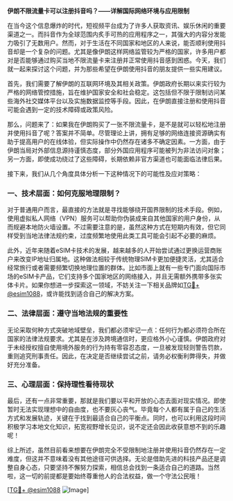 **伊朗不限流量卡可以注册抖音吗？——详解国际网络环境与应用限制**

在当今这个信息爆炸的时代，短视频平台成为了许多人获取资讯、娱乐休闲的重要渠道之一。而抖音作为全球范围内炙手可热的应用程序之一，其强大的内容分发能力吸引了无数用户。然而，对于生活在不同国家和地区的人来说，能否顺利使用抖音却是一个复杂的问题。尤其是像伊朗这样网络监管较为严格的国家，许多用户都对是否能够通过购买当地不限流量卡来注册并正常使用抖音感到困惑。今天，我们就一起来探讨这个问题，并为那些希望在伊朗使用抖音的朋友提供一些实用建议。

首先，我们需要了解伊朗的互联网环境及其相关政策。伊朗政府长期以来实行较为严格的网络管控措施，旨在维护国家安全和社会稳定。这包括但不限于限制访问某些海外社交媒体平台以及实施数据监控等手段。因此，在伊朗直接注册和使用抖音可能会遇到一定的技术障碍或政策风险。

那么，问题来了：如果我在伊朗购买了一张不限流量卡，是不是就可以轻松地注册并使用抖音了呢？答案并不简单。尽管理论上讲，拥有足够的网络连接资源确实有助于提高用户的在线体验，但实际操作中仍然存在诸多不确定因素。一方面，由于伊朗当局对外部信息源持谨慎态度，部分外国应用程序可能被列为非法访问对象；另一方面，即使成功绕过了这些障碍，长期依赖非官方渠道也可能面临法律后果。

接下来，我们从几个角度具体分析一下这种情况下的可能性及应对策略：

### 一、技术层面：如何克服地理限制？
对于普通用户而言，最直接的方法就是寻找能够绕开国界限制的技术手段。例如，使用虚拟私人网络（VPN）服务可以帮助你伪装成来自其他国家的用户身份，从而规避本地防火墙设置。不过需要注意的是，虽然这种方式在短期内有效，但它同样受到当地法律法规约束，过度频繁地使用此类工具可能会引起不必要的麻烦。

此外，近年来随着eSIM卡技术的发展，越来越多的人开始尝试通过更换运营商账户来改变IP地址归属地。这种做法相较于传统物理SIM卡更加便捷灵活，尤其适合经常旅行或者需要频繁切换地理位置的群体。比如市面上就有一些专门面向国际市场的eSIM卡产品，它们支持多个国家地区的网络接入，并且无需额外携带多张实体卡片。如果你想进一步探索这一领域，不妨关注一下相关品牌如[TG💪+ @esim1088](https://t.me/s/esim1088)，或许能找到适合自己的解决方案。

### 二、法律层面：遵守当地法规的重要性
无论采取何种方式突破地域壁垒，我们都必须牢记一点：任何行为都必须符合所在国家的法律法规要求。尤其是在涉及跨境通信时，更应格外小心谨慎。伊朗政府对于未经授权擅自使用境外服务的行为持有零容忍态度，一旦被发现轻则警告罚款，重则追究刑事责任。因此，在决定是否继续尝试之前，请务必权衡利弊得失，并做好充分准备。

### 三、心理层面：保持理性看待现状
最后，还有一点非常重要，那就是我们要以平和开放的心态去面对现实情况。即使暂时无法实现理想中的自由度，也不要灰心丧气。毕竟每个人都有属于自己的生活方式和发展轨迹，关键在于找到最适合自己的平衡点。同时，也可以利用这段时间积极学习本地文化知识，拓宽视野增长见识，说不定还会因此收获意想不到的乐趣呢！

综上所述，虽然目前看来想要在伊朗完全不受限制地注册并使用抖音仍然存在一定难度，但这并不意味着没有其他途径可供选择。无论是借助先进的科技产品还是调整自身心态，只要坚持不懈努力探索，相信总会找到一条适合自己的道路。当然啦，这一切的前提都是要始终尊重他人的合法权益，做一个守法公民哦！

[[TG💪+ @esim1088](https://t.me/s/esim1088) ![Image](https://i.postimg.cc/4NQfJmqS/Snipaste-2025-05-13-00-14-12.png)]